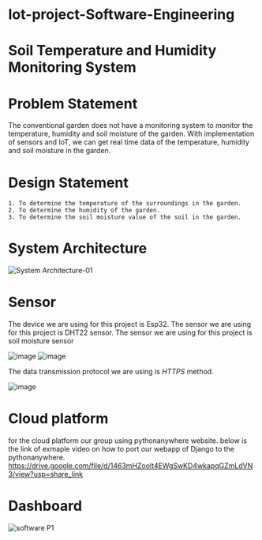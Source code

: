 # Iot-project-Software-Engineering
# Soil Temperature and Humidity Monitoring System

# Problem Statement
The conventional garden does not have a monitoring system to monitor the temperature, humidity and soil moisture of the garden. With implementation of sensors and IoT, we can get real time data of the temperature, humidity and soil moisture in the garden. 

# Design Statement
	1. To determine the temperature of the surroundings in the garden.
	2. To determine the humidity of the garden.
	3. To determine the soil moisture value of the soil in the garden.


# System Architecture
![System Architecture-01](https://user-images.githubusercontent.com/117339094/209456203-f0957854-d7cf-4bfb-a63e-3a60616972a2.png)



# Sensor
The device we are using for this project is Esp32. 
The sensor we are using for this project is DHT22 sensor.
The sensor we are using for this project is soil moisture sensor

![image](https://user-images.githubusercontent.com/116787176/209455921-58ffacfa-d2da-48a0-9d04-6feccb0fc1f6.png)
![image](https://user-images.githubusercontent.com/116787176/209455926-69c73bcd-6f0f-4798-94a9-e7143b34c700.png)



The data transmission protocol we are using is *HTTPS* method.

![image](https://user-images.githubusercontent.com/116787176/209455936-1328bad4-dc77-42b5-97e5-b9f3059f2ccb.png)


# Cloud platform
for the cloud platform our group using pythonanywhere website.
below is the link of exmaple video on how to port our webapp of Django to the pythonanywhere.
https://drive.google.com/file/d/1463mHZoolt4EWgSwKD4wkapqGZmLdVN3/view?usp=share_link

# Dashboard
![software P1](https://user-images.githubusercontent.com/117339094/204979123-7a427b71-1e67-467b-96fe-9f961497fcc3.png)



	













